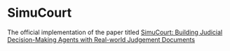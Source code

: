 # SimuCourt

The official implementation of the paper titled [SimuCourt: Building Judicial Decision-Making Agents with Real-world Judgement Documents](xxxxx)
